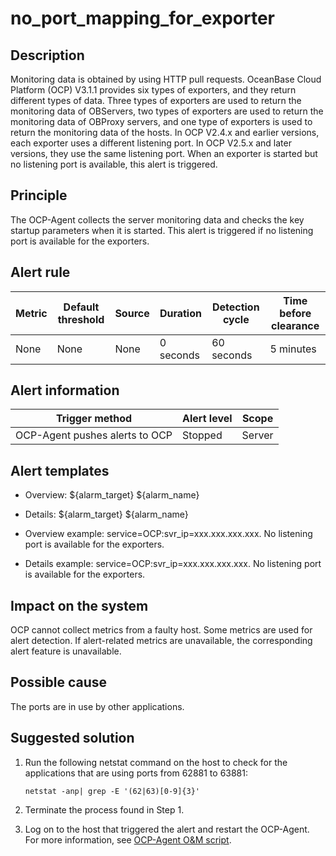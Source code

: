 no_port_mapping_for_exporter
=================================================



**Description**
------------------------------------

Monitoring data is obtained by using HTTP pull requests. OceanBase Cloud Platform (OCP) V3.1.1 provides six types of exporters, and they return different types of data. Three types of exporters are used to return the monitoring data of OBServers, two types of exporters are used to return the monitoring data of OBProxy servers, and one type of exporters is used to return the monitoring data of the hosts. In OCP V2.4.x and earlier versions, each exporter uses a different listening port. In OCP V2.5.x and later versions, they use the same listening port. When an exporter is started but no listening port is available, this alert is triggered.

Principle
------------------------------

The OCP-Agent collects the server monitoring data and checks the key startup parameters when it is started. This alert is triggered if no listening port is available for the exporters.

**Alert rule**
-----------------------------------



| Metric | Default threshold | Source | Duration  | Detection cycle | Time before clearance |
|--------|-------------------|--------|-----------|-----------------|-----------------------|
| None   | None              | None   | 0 seconds | 60 seconds      | 5 minutes             |



**Alert information**
------------------------------------------



|         Trigger method         | Alert level | Scope  |
|--------------------------------|-------------|--------|
| OCP-Agent pushes alerts to OCP | Stopped     | Server |



**Alert templates**
----------------------------------------

* Overview: \${alarm_target} ${alarm_name}



* Details: \${alarm_target} ${alarm_name}



* Overview example: service=OCP:svr_ip=xxx.xxx.xxx.xxx. No listening port is available for the exporters.



* Details example: service=OCP:svr_ip=xxx.xxx.xxx.xxx. No listening port is available for the exporters.






**Impact on the system**
---------------------------------------------

OCP cannot collect metrics from a faulty host. Some metrics are used for alert detection. If alert-related metrics are unavailable, the corresponding alert feature is unavailable.

**Possible cause**
---------------------------------------

The ports are in use by other applications.

**Suggested solution**
-------------------------------------------

1. Run the following netstat command on the host to check for the applications that are using ports from 62881 to 63881:

   ```shell
   netstat -anp| grep -E '(62|63)[0-9]{3}'
   ```



2. Terminate the process found in Step 1.



3. Log on to the host that triggered the alert and restart the OCP-Agent. For more information, see [OCP-Agent O\&M script](../400.alarm-appendix/400.use-ocp-agent-scripts.md).




